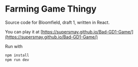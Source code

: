 # Farming Game Thingy

Source code for Bloomfield, draft 1, written in React.

You can play it at [https://supersmay.github.io/Bad-GD1-Game/](https://supersmay.github.io/Bad-GD1-Game/)

Run with 
```bash
npm install
npm run dev
```
